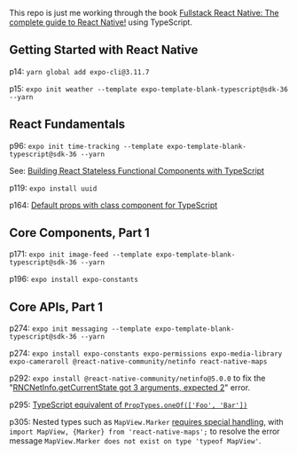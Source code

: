 This repo is just me working through the book
[Fullstack React Native: The complete guide to React Native!](https://www.newline.co/fullstack-react-native/)
using TypeScript.

## Getting Started with React Native
p14: `yarn global add expo-cli@3.11.7`

p15: `expo init weather --template expo-template-blank-typescript@sdk-36 --yarn`

## React Fundamentals
p96: `expo init time-tracking --template expo-template-blank-typescript@sdk-36 --yarn`

See: [Building React Stateless Functional Components with TypeScript](https://www.pluralsight.com/guides/typescript-building-react-components)

p119: `expo install uuid`

p164: [Default props with class component for TypeScript](https://stackoverflow.com/a/37282264/584829)

## Core Components, Part 1
p171: `expo init image-feed --template expo-template-blank-typescript@sdk-36 --yarn`

p196: `expo install expo-constants`

## Core APIs, Part 1
p274: `expo init messaging --template expo-template-blank-typescript@sdk-36 --yarn`

p274: `expo install expo-constants expo-permissions expo-media-library expo-cameraroll @react-native-community/netinfo react-native-maps`

p292: `expo install @react-native-community/netinfo@5.0.0` to fix the 
"[RNCNetInfo.getCurrentState got 3 arguments, expected 2](https://github.com/react-native-community/react-native-netinfo/issues/297)"
error.

p295: [TypeScript equivalent of `PropTypes.oneOf(['Foo', 'Bar'])`](https://stackoverflow.com/questions/50248807/what-is-the-typescript-equivalent-of-proptypes-oneof-restrict-a-variable-to-s)

p305: Nested types such as `MapView.Marker` [requires special handling](https://stackoverflow.com/questions/57376708/why-mapview-marker-does-not-exist-on-type-typeof-mapview),
with `import MapView, {Marker} from 'react-native-maps';` to resolve 
the error message `MapView.Marker does not exist on type 'typeof MapView'`.
